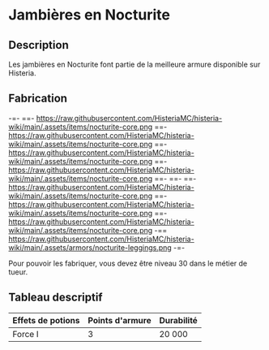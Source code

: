 # Jambières en Nocturite 

## Description
Les jambières en Nocturite font partie de la meilleure armure disponible sur Histeria.

## Fabrication
-=-
 ==- https://raw.githubusercontent.com/HisteriaMC/histeria-wiki/main/.assets/items/nocturite-core.png
 ==- https://raw.githubusercontent.com/HisteriaMC/histeria-wiki/main/.assets/items/nocturite-core.png
 ==- https://raw.githubusercontent.com/HisteriaMC/histeria-wiki/main/.assets/items/nocturite-core.png
 ==- https://raw.githubusercontent.com/HisteriaMC/histeria-wiki/main/.assets/items/nocturite-core.png
 ==- 
 ==- 
 ==- https://raw.githubusercontent.com/HisteriaMC/histeria-wiki/main/.assets/items/nocturite-core.png
 ==- https://raw.githubusercontent.com/HisteriaMC/histeria-wiki/main/.assets/items/nocturite-core.png
 ==- https://raw.githubusercontent.com/HisteriaMC/histeria-wiki/main/.assets/items/nocturite-core.png
 -== https://raw.githubusercontent.com/HisteriaMC/histeria-wiki/main/.assets/armors/nocturite-leggings.png
-=-

Pour pouvoir les fabriquer, vous devez être niveau 30 dans le métier de tueur.

## Tableau descriptif
| Effets de potions | Points d'armure | Durabilité |
| ----------------- |-----------------| ---------- |
| Force I        | 3               | 20 000     |